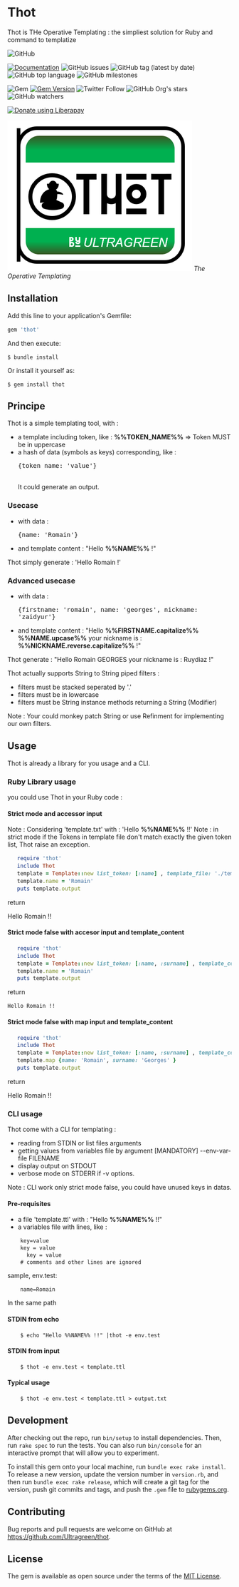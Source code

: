 # Thot

Thot is THe Operative Templating : the simpliest solution for Ruby and command to templatize

![GitHub](https://img.shields.io/github/license/Ultragreen/thot)

[![Documentation](https://img.shields.io/badge/docs-rubydoc.info-brightgreen)](https://rubydoc.info/gems/thot)
![GitHub issues](https://img.shields.io/github/issues/Ultragreen/thot)
![GitHub tag (latest by date)](https://img.shields.io/github/v/tag/Ultragreen/thot)
![GitHub top language](https://img.shields.io/github/languages/top/Ultragreen/thot)
![GitHub milestones](https://img.shields.io/github/milestones/open/Ultragreen/thot)

![Gem](https://img.shields.io/gem/dt/thot)
[![Gem Version](https://badge.fury.io/rb/thot.svg)](https://badge.fury.io/rb/thot)
![Twitter Follow](https://img.shields.io/twitter/follow/Ultragreen?style=social)
![GitHub Org's stars](https://img.shields.io/github/stars/Ultragreen?style=social)
![GitHub watchers](https://img.shields.io/github/watchers/Ultragreen/thot?style=social)

<noscript><a href="https://liberapay.com/ruydiaz/donate"><img alt="Donate using Liberapay" src="https://liberapay.com/assets/widgets/donate.svg"></a></noscript>


![Thot logo](assets/images/logo_thot_full_large.png) 
_The Operative Templating_

## Installation

Add this line to your application's Gemfile:

```ruby
gem 'thot'
```

And then execute:

    $ bundle install

Or install it yourself as:

    $ gem install thot


## Principe

Thot is a simple templating tool, with :
- a template including token, like : **%%TOKEN_NAME%%** => Token MUST be in uppercase
- a hash of data (symbols as keys) corresponding, like : <pre>{token_name: 'value'}</pre>  
It could generate an output.

### Usecase

- with data :  <pre>{name: 'Romain'}</pre>
- and template content : "Hello **%%NAME%%** !"

Thot simply generate :
   'Hello Romain !'

### Advanced usecase 

- with data :  <pre>{firstname: 'romain', name: 'georges', nickname: 'zaidyur'}</pre>
- and template content : "Hello **%%FIRSTNAME.capitalize%%** **%%NAME.upcase%%**  your nickname is : **%%NICKNAME.reverse.capitalize%%** !"

Thot generate :
   "Hello Romain GEORGES your nickname is : Ruydiaz !"


Thot actually supports String to String piped filters :
- filters must be stacked seperated by '.'
- filters must be in lowercase
- filters must be String instance methods returning a String (Modifier)

Note : Your could monkey patch String or use Refinment for implementing our own filters.  


## Usage

Thot is already a library for you usage and a CLI. 

###  Ruby Library usage

you could use Thot in your Ruby code :

#### Strict mode and accessor input

Note : Considering 'template.txt' with : 'Hello **%%NAME%%** !!'
Note : in strict mode if the Tokens in template file don't match exactly the given token list, Thot raise an exception.  

```ruby
   require 'thot'
   include Thot
   template = Template::new list_token: [:name] , template_file: './template.txt'
   template.name = 'Romain'
   puts template.output
````

return

   Hello Romain !!


#### Strict mode false with accesor input and template_content

```ruby
   require 'thot'
   include Thot
   template = Template::new list_token: [:name, :surname] , template_content: 'Hello %%NAM%% !!'
   template.name = 'Romain'
   puts template.output
````

return

    Hello Romain !!

#### Strict mode false with map input and template_content

```ruby
   require 'thot'
   include Thot
   template = Template::new list_token: [:name, :surname] , template_content: 'Hello %%NAME%% !!'
   template.map {name: 'Romain', surname: 'Georges' }
   puts template.output
````

return

   Hello Romain !!



###   CLI usage

Thot come with a CLI for templating :
- reading from STDIN or list files arguments
- getting values from variables file by argument [MANDATORY]  --env-var-file FILENAME
- display output on STDOUT
- verbose mode on STDERR if -v options.

Note : CLI work only strict mode false, you could have unused keys in datas. 

#### Pre-requisites

* a file 'template.ttl' with : "Hello **%%NAME%%** !!"
* a variables file with lines, like :
```
    key=value
    key = value
      key = value
    # comments and other lines are ignored
```

sample, env.test: 

```
    name=Romain
```

In the same path

#### STDIN from echo

```
    $ echo "Hello %%NAME%% !!" |thot -e env.test
```

#### STDIN from input

```
    $ thot -e env.test < template.ttl
```

#### Typical usage

```
    $ thot -e env.test < template.ttl > output.txt
```

###


## Development

After checking out the repo, run `bin/setup` to install dependencies. Then, run `rake spec` to run the tests. You can also run `bin/console` for an interactive prompt that will allow you to experiment.

To install this gem onto your local machine, run `bundle exec rake install`. To release a new version, update the version number in `version.rb`, and then run `bundle exec rake release`, which will create a git tag for the version, push git commits and tags, and push the `.gem` file to [rubygems.org](https://rubygems.org).

## Contributing

Bug reports and pull requests are welcome on GitHub at https://github.com/Ultragreen/thot.


## License

The gem is available as open source under the terms of the [MIT License](https://opensource.org/licenses/MIT).
